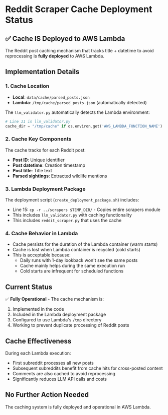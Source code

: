 # Reddit Scraper Cache Deployment Status

## ✅ Cache IS Deployed to AWS Lambda

The Reddit post caching mechanism that tracks title + datetime to avoid reprocessing is **fully deployed** to AWS Lambda.

## Implementation Details

### 1. Cache Location
- **Local**: `data/cache/parsed_posts.json`
- **Lambda**: `/tmp/cache/parsed_posts.json` (automatically detected)

The `llm_validator.py` automatically detects the Lambda environment:
```python
# Line 31 in llm_validator.py
cache_dir = "/tmp/cache" if os.environ.get('AWS_LAMBDA_FUNCTION_NAME') else "data/cache"
```

### 2. Cache Key Components
The cache tracks for each Reddit post:
- **Post ID**: Unique identifier
- **Post datetime**: Creation timestamp
- **Post title**: Title text
- **Parsed sightings**: Extracted wildlife mentions

### 3. Lambda Deployment Package
The deployment script (`create_deployment_package.sh`) includes:
- Line 15: `cp -r ../scrapers $TEMP_DIR/` - Copies entire scrapers module
- This includes `llm_validator.py` with caching functionality
- This includes `reddit_scraper.py` that uses the cache

### 4. Cache Behavior in Lambda
- Cache persists for the duration of the Lambda container (warm starts)
- Cache is lost when Lambda container is recycled (cold starts)
- This is acceptable because:
  - Daily runs with 1-day lookback won't see the same posts
  - Cache mainly helps during the same execution run
  - Cold starts are infrequent for scheduled functions

## Current Status

✅ **Fully Operational** - The cache mechanism is:
1. Implemented in the code
2. Included in the Lambda deployment package
3. Configured to use Lambda's `/tmp` directory
4. Working to prevent duplicate processing of Reddit posts

## Cache Effectiveness

During each Lambda execution:
- First subreddit processes all new posts
- Subsequent subreddits benefit from cache hits for cross-posted content
- Comments are also cached to avoid reprocessing
- Significantly reduces LLM API calls and costs

## No Further Action Needed

The caching system is fully deployed and operational in AWS Lambda.
